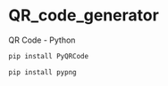 # QR_code_generator
QR Code - Python

```bash
pip install PyQRCode
```
```bash
pip install pypng
```
